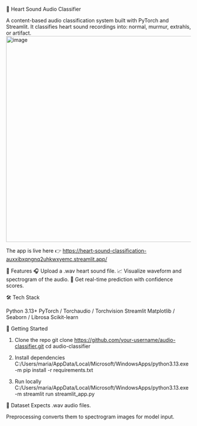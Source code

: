 🎵 Heart Sound Audio Classifier

A content-based audio classification system built with PyTorch and Streamlit.
It classifies heart sound recordings into:
normal, murmur, extrahls, or artifact.
<img width="1341" height="561" alt="image" src="https://github.com/user-attachments/assets/859c8500-617b-4d5d-9641-0f6de9f308d1" />



The app is live here 👉 https://heart-sound-classification-auxxibxqngnq2uhkwxyemc.streamlit.app/


📝 Features
🎧 Upload a .wav heart sound file.
📈 Visualize waveform and spectrogram of the audio.
🤖 Get real-time prediction with confidence scores.


🛠️ Tech Stack

Python 3.13+
PyTorch / Torchaudio / Torchvision
Streamlit
Matplotlib / Seaborn / Librosa
Scikit-learn

🚦 Getting Started
1. Clone the repo
git clone https://github.com/your-username/audio-classifier.git
cd audio-classifier

2. Install dependencies
C:/Users/maria/AppData/Local/Microsoft/WindowsApps/python3.13.exe -m pip install -r requirements.txt

3. Run locally
C:/Users/maria/AppData/Local/Microsoft/WindowsApps/python3.13.exe -m streamlit run streamlit_app.py

📂 Dataset
Expects .wav audio files.

Preprocessing converts them to spectrogram images for model input.



